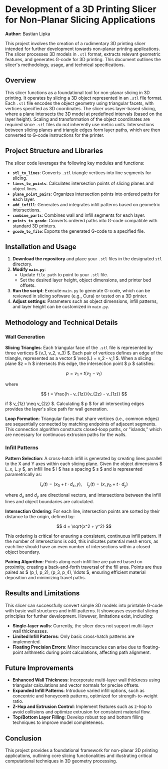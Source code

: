 # Development of a 3D Printing Slicer for Non-Planar Slicing Applications
**Author:** Bastian Lipka

This project involves the creation of a rudimentary 3D printing slicer intended for further development towards non-planar printing applications. The slicer processes 3D models in `.stl` format, extracts relevant geometric features, and generates G-code for 3D printing. This document outlines the slicer's methodology, usage, and technical specifications.

## Overview
This slicer functions as a foundational tool for non-planar slicing in 3D printing. It operates by slicing a 3D object represented in an `.stl` file format. Each `.stl` file encodes the object geometry using triangular facets, with vertices specified as 3D coordinates. The slicer uses layer-based slicing, where a plane intersects the 3D model at predefined intervals (based on the layer height). Scaling and transformation of the object coordinates are required since `.stl` files do not inherently use metric units. Intersections between slicing planes and triangle edges form layer paths, which are then converted to G-code instructions for the printer.

## Project Structure and Libraries
The slicer code leverages the following key modules and functions:
- **`stl_to_lines`**: Converts `.stl` triangle vertices into line segments for slicing.
- **`lines_to_points`**: Calculates intersection points of slicing planes and object lines.
- **`plane_point_pairs`**: Organizes intersection points into ordered paths for each layer.
- **`add_infill`**: Generates and integrates infill patterns based on geometric intersections.
- **`combine_parts`**: Combines wall and infill segments for each layer.
- **`points_to_gcode`**: Converts ordered paths into G-code compatible with standard 3D printers.
- **`gcode_to_file`**: Exports the generated G-code to a specified file.

## Installation and Usage
1. **Download the repository** and place your `.stl` files in the designated `stl` directory.
2. **Modify `main.py`**:
   - Update `file_path` to point to your `.stl` file.
   - Set the desired layer height, object dimensions, and printer bed offsets.
3. **Run the script**: Execute `main.py` to generate G-code, which can be reviewed in slicing software (e.g., Cura) or tested on a 3D printer.
4. **Adjust settings**: Parameters such as object dimensions, infill patterns, and layer height can be customized in `main.py`.

## Methodology and Technical Details

### Wall Generation
**Slicing Triangles**: Each triangular face of the `.stl` file is represented by three vertices $ (v_1, v_2, v_3) $. Each pair of vertices defines an edge of the triangle, represented as a vector $ \vec{L} = v_2 - v_1 $. When a slicing plane $z = h $ intersects this edge, the intersection point $ p $ satisfies:

$$
p = v_1 + t(v_2 - v_1)
$$

where

$$
t = \frac{h - v_{1z}}{v_{2z} - v_{1z}}
$$

if $ v_{1z} \neq v_{2z} $. Calculating $ p $ for all intersecting edges provides the layer's slice path for wall generation.

**Loop Formation**: Triangular faces that share vertices (i.e., common edges) are sequentially connected by matching endpoints of adjacent segments. This connection algorithm constructs closed-loop paths, or "islands," which are necessary for continuous extrusion paths for the walls.

### Infill Patterns
**Pattern Selection**: A cross-hatch infill is generated by creating lines parallel to the X and Y axes within each slicing plane. Given the object dimensions $ L_x, L_y $, an infill line $ l $ has a spacing $ s $ and is represented parametrically as:

$$
l_x(t) = (x_0 + t \cdot d_x, y), \quad l_y(t) = (x, y_0 + t \cdot d_y)
$$

where $d_x$ and $d_y$ are directional vectors, and intersections between the infill lines and object boundaries are calculated.

**Intersection Ordering**: For each line, intersection points are sorted by their distance to the origin, defined by:

$$
d = \sqrt{x^2 + y^2}
$$

This ordering is critical for ensuring a consistent, continuous infill pattern. If the number of intersections is odd, this indicates potential mesh errors, as each line should have an even number of intersections within a closed object boundary.

**Pairing Algorithm**: Points along each infill line are paired based on proximity, creating a back-and-forth traversal of the fill area. Points are thus paired as $ (p_1, p_2), (p_3, p_4), \ldots $, ensuring efficient material deposition and minimizing travel paths.

## Results and Limitations
This slicer can successfully convert simple 3D models into printable G-code with basic wall structures and infill patterns. It showcases essential slicing principles for further development. However, limitations exist, including:
- **Single-layer walls**: Currently, the slicer does not support multi-layer wall thicknesses.
- **Limited Infill Patterns**: Only basic cross-hatch patterns are implemented.
- **Floating Precision Errors**: Minor inaccuracies can arise due to floating-point arithmetic during point calculations, affecting path alignment.

## Future Improvements
- **Enhanced Wall Thickness**: Incorporate multi-layer wall thickness using triangular calculations and vector normals for precise offsets.
- **Expanded Infill Patterns**: Introduce varied infill options, such as concentric and honeycomb patterns, optimized for strength-to-weight ratio.
- **Z-Hop and Extrusion Control**: Implement features such as z-hop to avoid collisions and optimize extrusion for consistent material flow.
- **Top/Bottom Layer Filling**: Develop robust top and bottom filling techniques to improve model completeness.

## Conclusion
This project provides a foundational framework for non-planar 3D printing applications, outlining core slicing functionalities and illustrating critical computational techniques in 3D geometry processing.
